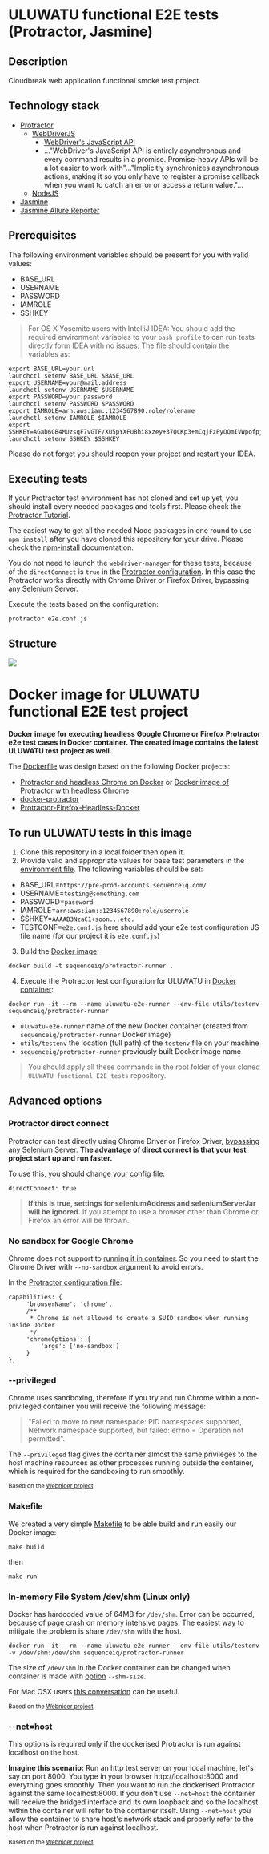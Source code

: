 # ULUWATU functional E2E tests (Protractor, Jasmine)

## Description
Cloudbreak web application functional smoke test project.

## Technology stack
- [Protractor](https://angular.github.io/protractor/#/)
  - [WebDriverJS](http://webdriver.io/)
      - [WebDriver's JavaScript API](https://github.com/SeleniumHQ/selenium/wiki/WebDriverJs)
      - ..."WebDriver's JavaScript API is entirely asynchronous and every command results in a promise. Promise-heavy APIs will be a lot easier to work with"..."Implicitly synchronizes asynchronous actions, making it so you only have to register a promise callback when you want to catch an error or access a return value."...
  - [NodeJS](https://nodejs.org/api/)
- [Jasmine](http://jasmine.github.io/)
- [Jasmine Allure Reporter](https://www.npmjs.com/package/jasmine-allure-reporter)

## Prerequisites
The following environment variables should be present for you with valid values:
- BASE_URL
- USERNAME
- PASSWORD
- IAMROLE
- SSHKEY

> For OS X Yosemite users with IntelliJ IDEA: You should add the required environment variables to your
`bash_profile` to can run tests directly form IDEA with no issues.
The file should contain the variables as:
```
export BASE_URL=your.url
launchctl setenv BASE_URL $BASE_URL
export USERNAME=your@mail.address
launchctl setenv USERNAME $USERNAME
export PASSWORD=your.password
launchctl setenv PASSWORD $PASSWORD
export IAMROLE=arn:aws:iam::1234567890:role/rolename
launchctl setenv IAMROLE $IAMROLE
export SSHKEY=AGab6CB4MUzsqF7vGTF/XU5pYXFUBhi8xzey+37QCKp3+mCqjFzPyQQmIVWpofpjT7BfcCxH877RzC5YMIi65aBc82Dl6tH6OEiP7
launchctl setenv SSHKEY $SSHKEY
```
Please do not forget you should reopen your project and restart your IDEA.

## Executing tests
If your Protractor test environment has not cloned and set up yet, you should install every needed packages and tools first. Please check the [Protractor Tutorial](https://angular.github.io/protractor/#/tutorial).

The easiest way to get all the needed Node packages in one round to use `npm install` after you have cloned this repository for your drive. Please check the [npm-install](https://docs.npmjs.com/cli/install) documentation.

You do not need to launch the `webdriver-manager` for these tests, because of the `directConnect` is `true` in the [Protractor configuration](https://github.com/sequenceiq/uluwatu-e2e-protractor/blob/master/e2e.conf.js#L76). In this case the Protractor works directly with Chrome Driver or Firefox Driver, bypassing any Selenium Server.

Execute the tests based on the configuration:
```
protractor e2e.conf.js
```
## Structure
![](utils/images/UluwatuPageObjects.png)

# Docker image for ULUWATU functional E2E test project

**Docker image for executing headless Google Chrome or Firefox Protractor e2e test cases in Docker container. The created image contains the latest ULUWATU test project as well.**

The [Dockerfile](Dockerfile) was design based on the following Docker projects:
- [Protractor and headless Chrome on Docker](http://float-middle.com/protractor-and-headless-chrome-on-docker-with-video-tutorial/) or [Docker image of Protractor with headless Chrome](https://github.com/jciolek/docker-protractor-headless)
- [docker-protractor](https://github.com/School-Improvement-Network/docker-protractor)
- [Protractor-Firefox-Headless-Docker](https://github.com/cfalguiere/Protractor-Firefox-Headless-Docker)

## To run ULUWATU tests in this image

1. Clone this repository in a local folder then open it.
2. Provide valid and appropriate values for base test parameters in the [environment file](utils/testenv). The following variables should be set:
  - BASE_URL=`https://pre-prod-accounts.sequenceiq.com/`
  - USERNAME=`testing@something.com`
  - PASSWORD=`password`
  - IAMROLE=`arn:aws:iam::1234567890:role/userrole`
  - SSHKEY=`AAAAB3NzaC1+soon...etc.`
  - TESTCONF=`e2e.conf.js` here should add your e2e test configuration JS file name (for our project it is `e2e.conf.js`)
3. Build the [Docker image](https://docs.docker.com/engine/reference/commandline/build/#tag-image-t):
```
docker build -t sequenceiq/protractor-runner .
```
4. Execute the Protractor test configuration for ULUWATU in [Docker container](https://docs.docker.com/engine/installation/):
```
docker run -it --rm --name uluwatu-e2e-runner --env-file utils/testenv sequenceiq/protractor-runner
```

  - `uluwatu-e2e-runner` name of the new Docker container (created from `sequenceiq/protractor-runner` Docker image)
  - `utils/testenv` the location (full path) of the `testenv` file on your machine
  - `sequenceiq/protractor-runner` previously built Docker image name

> You should apply all these commands in the root folder of your cloned `ULUWATU functional E2E tests` repository.

## Advanced options

### Protractor direct connect
Protractor can test directly using Chrome Driver or Firefox Driver, [bypassing any Selenium Server](https://github.com/angular/protractor/blob/master/docs/server-setup.md#connecting-directly-to-browser-drivers). **The advantage of direct connect is that your test project start up and run faster.**

To use this, you should change your [config file](https://github.com/sequenceiq/uluwatu-e2e-protractor/blob/master/e2e.conf.js#L76):
```
directConnect: true
```
>**If this is true, settings for seleniumAddress and seleniumServerJar will be ignored.** If you attempt to use a browser other than Chrome or Firefox an error will be thrown.

### No sandbox for Google Chrome
Chrome does not support to [running it in container](https://github.com/travis-ci/travis-ci/issues/938#issuecomment-77785455). So you need to start the Chrome Driver with `--no-sandbox` argument to avoid errors.

In the [Protractor configuration file](https://github.com/sequenceiq/uluwatu-e2e-protractor/blob/master/e2e.conf.js#L17-L25):
```
capabilities: {
     'browserName': 'chrome',
     /**
      * Chrome is not allowed to create a SUID sandbox when running inside Docker
      */
     'chromeOptions': {
         'args': ['no-sandbox']
     }
},
```
### --privileged
Chrome uses sandboxing, therefore if you try and run Chrome within a non-privileged container you will receive the following message:

> "Failed to move to new namespace: PID namespaces supported, Network namespace supported, but failed: errno = Operation not permitted".

The `--privileged` flag gives the container almost the same privileges to the host machine resources as other processes running outside the container, which is required for the sandboxing to run smoothly.

<sub>Based on the [Webnicer project](https://hub.docker.com/r/webnicer/protractor-headless/).</sub>

### Makefile
We created a very simple [Makefile](https://github.com/sequenceiq/uluwatu-e2e-protractor/blob/master/Makefile) to be able build and run easily our Docker image:
```
make build
```
then
```
make run
```

### In-memory File System /dev/shm (Linux only)
Docker has hardcoded value of 64MB for `/dev/shm`. Error can be occurred, because of [page crash](https://bugs.chromium.org/p/chromedriver/issues/detail?id=1097) on memory intensive pages. The easiest way to mitigate the problem is share `/dev/shm` with the host.
```
docker run -it --rm --name uluwatu-e2e-runner --env-file utils/testenv -v /dev/shm:/dev/shm sequenceiq/protractor-runner
```
The size of `/dev/shm` in the Docker container can be changed when container is made with [option](https://github.com/docker/docker/issues/2606) `--shm-size`.

For Mac OSX users [this conversation](http://unix.stackexchange.com/questions/151984/how-do-you-move-files-into-the-in-memory-file-system-mounted-at-dev-shm) can be useful. 

<sub>Based on the [Webnicer project](https://hub.docker.com/r/webnicer/protractor-headless/).</sub> 

### --net=host
This options is required only if the dockerised Protractor is run against localhost on the host.

**Imagine this scenario:**
Run an http test server on your local machine, let's say on port 8000. You type in your browser http://localhost:8000 and everything goes smoothly. Then you want to run the dockerised Protractor against the same localhost:8000. If you don't use `--net=host` the container will receive the bridged interface and its own loopback and so the localhost within the container will refer to the container itself. Using `--net=host` you allow the container to share host's network stack and properly refer to the host when Protractor is run against localhost.

<sub>Based on the [Webnicer project](https://hub.docker.com/r/webnicer/protractor-headless/).</sub>
